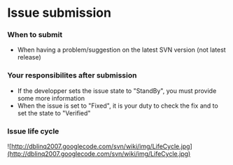 # Issue submission #

### When to submit ###

  * When having a problem/suggestion on the latest SVN version (not latest release)

### Your responsibilites after submission ###

  * If the developper sets the issue state to "StandBy", you must provide some more information
  * When the issue is set to "Fixed", it is your duty to check the fix and to set the state to "Verified"

### Issue life cycle ###

![http://dblinq2007.googlecode.com/svn/wiki/img/LifeCycle.jpg](http://dblinq2007.googlecode.com/svn/wiki/img/LifeCycle.jpg)